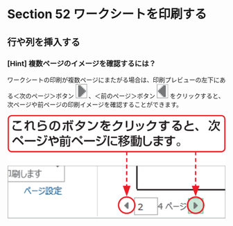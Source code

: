 # Section 52 ワークシートを印刷する

## 行や列を挿入する

### [Hint] 複数ページのイメージを確認するには？

ワークシートの印刷が複数ページにまたがる場合は、印刷プレビューの左下にある＜次のページ＞ボタン ![](icon_next.png) 、＜前のページ＞ボタン ![](icon_previous.png) をクリックすると、次ページや前ページの印刷イメージを確認することができます。

![hint](004.png)
